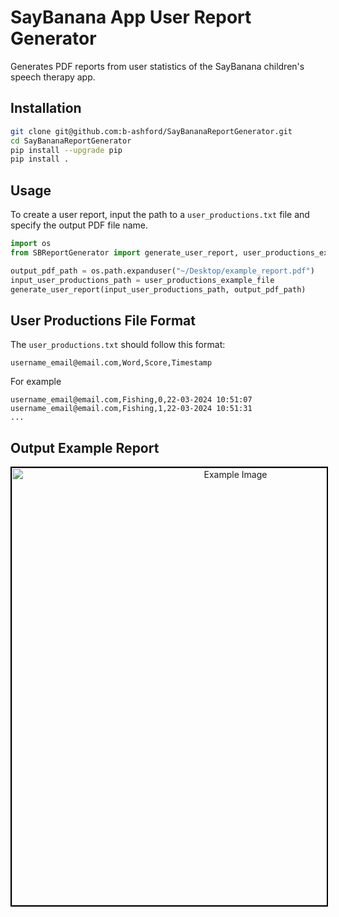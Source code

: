 # SayBanana App User Report Generator

Generates PDF reports from user statistics of the SayBanana children's speech therapy app.

## Installation
   ```bash
   git clone git@github.com:b-ashford/SayBananaReportGenerator.git
   cd SayBananaReportGenerator
   pip install --upgrade pip
   pip install .
   ```

## Usage

To create a user report, input the path to a `user_productions.txt` file and specify the output PDF file name.

```python
import os
from SBReportGenerator import generate_user_report, user_productions_example_file

output_pdf_path = os.path.expanduser("~/Desktop/example_report.pdf")
input_user_productions_path = user_productions_example_file
generate_user_report(input_user_productions_path, output_pdf_path)

```
## User Productions File Format

The `user_productions.txt` should follow this format:
```
username_email@email.com,Word,Score,Timestamp
```

For example
```
username_email@email.com,Fishing,0,22-03-2024 10:51:07
username_email@email.com,Fishing,1,22-03-2024 10:51:31
...
```

## Output Example Report
<p align="center">
  <img src="assets/example_report.png" alt="Example Image" width="700" style="border: 2px solid black;">
</p>


